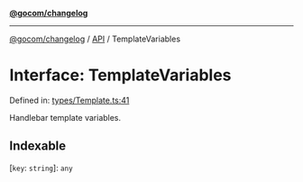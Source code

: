 [**@gocom/changelog**](../README.md)

***

[@gocom/changelog](../README.md) / [API](../Public/API.md) / TemplateVariables

# Interface: TemplateVariables

Defined in: [types/Template.ts:41](https://github.com/gocom/changelog/blob/d427b90e897d313546949939f234807dde0c823c/src/types/Template.ts#L41)

Handlebar template variables.

## Indexable

\[`key`: `string`\]: `any`
